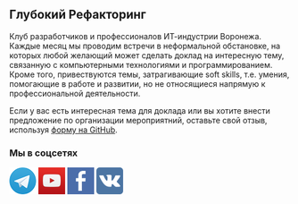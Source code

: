 ## Глубокий Рефакторинг

Клуб разработчиков и профессионалов ИТ-индустрии Воронежа. Каждые месяц мы проводим встречи в неформальной обстановке, на которых любой желающий может сделать доклад на интересную тему, связанную с компьютерными технологиями и программированием. Кроме того, привествуются темы, затрагивающие soft skills, т.е. умения, помогающие в работе и развитии, но не относящиеся напрямую к профессиональной деятельности.

Если у вас есть интересная тема для доклада или вы хотите внести предложение по организации мероприятний, оставьте свой отзыв, используя [форму на GitHub](https://github.com/deeprefactoring/deeprefactoring.github.io/issues/new).

### Мы в соцсетях

[![Официальный чат Telegram](/assets/img/telegram_48px.png)](https://telegram.me/deeprefactoring)
[![Мы на Youtube](/assets/img/youtube_48px.png)](https://www.youtube.com/channel/UCkmu866apk8FbOMuEIQvH0g)
[![Мы в Facebook](/assets/img/facebook_48px.jpg)](https://www.facebook.com/groups/deeprefactoring/)
[![Мы в Vkontakte](/assets/img/vkontakte_48px.png)](https://vk.com/deeprefactoring)
